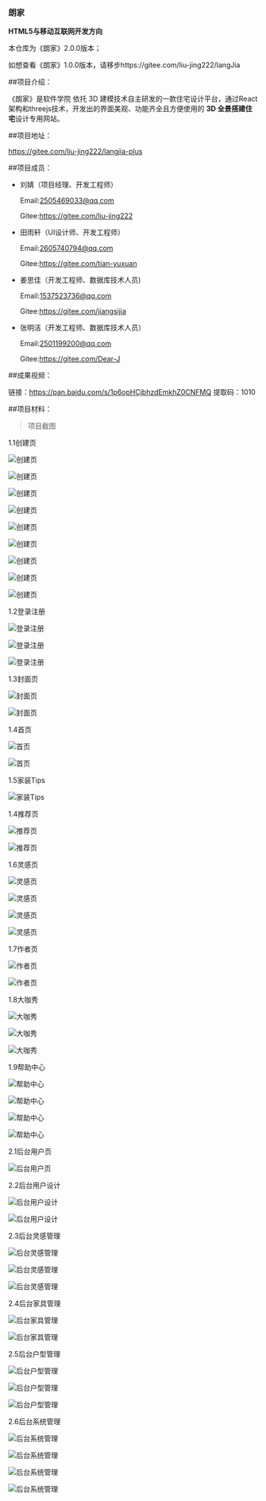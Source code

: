 ### 朗家

**HTML5与移动互联网开发方向**

本仓库为《朗家》2.0.0版本；

如想查看《朗家》1.0.0版本，请移步https://gitee.com/liu-jing222/langJia

##项目介绍：

《朗家》是软件学院    依托 3D 建模技术自主研发的一款住宅设计平台，通过React架构和threejs技术，开发出的界面美观、功能齐全且方便使用的 **3D 全景搭建住宅**设计专用网站。

##项目地址：

https://gitee.com/liu-jing222/langjia-plus

##项目成员：

- 刘婧（项目经理、开发工程师）

  Email:[2505469033@qq.com](mailto:2505469033@qq.com)

  Gitee:https://gitee.com/liu-jing222

- 田雨轩（UI设计师、开发工程师）

  Email:[2605740794@qq.com](mailto:2605740794@qq.com)

  Gitee:https://gitee.com/tian-yuxuan

- 姜思佳（开发工程师、数据库技术人员)

  Email:[1537523736@qq.com](mailto:1537523736@qq.com)

  Gitee:https://gitee.com/jiangsijia

- 张明洁（开发工程师、数据库技术人员）

  Email:[2501199200@qq.com](mailto:2501199200@qq.com)

  Gitee:https://gitee.com/Dear-J

##成果视频：

链接：https://pan.baidu.com/s/1p6opHCjbhzdEmkhZ0CNFMQ 
提取码：1010

##项目材料：

> 项目截图

1.1创建页

![创建页](README_images/%E5%88%9B%E5%BB%BA%E9%A1%B5%E5%BC%80%E5%A7%8B.png)

![创建页](README_images/%E5%88%9B%E5%BB%BA%E9%A1%B5.png)

![创建页](README_images/%E8%87%AA%E5%AE%9A%E4%B9%89%E6%88%B7%E5%9E%8B.png)

![创建页](README_images/%E6%88%B7%E5%9E%8B%E6%88%90%E5%8A%9F.png)

![创建页](README_images/%E6%B7%BB%E5%8A%A0%E5%AE%B6%E5%85%B7.png)

![创建页](README_images/%E7%AC%AC%E4%B8%80%E4%BA%BA%E5%9C%BA%E5%8F%82%E8%A7%82.png)

![创建页](README_images/%E4%BF%9D%E5%AD%98%E4%B8%8D%E8%A7%84%E8%8C%83%E6%9C%89%E6%A0%A1%E9%AA%8C.png)

![创建页](README_images/%E4%BF%9D%E5%AD%98%E6%97%B6%E7%94%A8%E6%88%B7%E8%87%AA%E5%AE%9A%E4%B9%89%E6%88%AA%E5%9B%BE.png)

![创建页](README_images/%E6%88%AA%E5%9B%BE%E6%88%90%E5%8A%9F%E9%A2%84%E8%A7%88.png)

1.2登录注册

![登录注册](README_images/%E6%B3%A8%E5%86%8C%E9%A1%B5.png)

![登录注册](README_images/%E7%99%BB%E5%BD%95%E9%A1%B5.png)

![登录注册](README_images/%E6%89%BE%E5%9B%9E%E5%AF%86%E7%A0%81.png)

1.3封面页

![封面页](README_images/%E5%B0%81%E9%9D%A2%E9%A1%B51.png)

![封面页](README_images/%E5%B0%81%E9%9D%A2%E9%A1%B52.png)

1.4首页

![首页](README_images/%E9%A6%96%E9%A1%B51.png)

![首页](README_images/%E9%A6%96%E9%A1%B52.png)

1.5家装Tips

![家装Tips](README_images/%E5%AE%B6%E8%A3%85Tips.png)

1.4推荐页

![推荐页](README_images/%E6%8E%A8%E8%8D%90%E9%A1%B51.png)

![推荐页](README_images/%E6%8E%A8%E8%8D%90%E9%A1%B52.png)

1.6灵感页

![灵感页](README_images/%E7%81%B5%E6%84%9F1.png)

![灵感页](README_images/%E7%81%B5%E6%84%9F%E9%A1%B52.png)

![灵感页](README_images/%E7%81%B5%E6%84%9F%E8%AF%A6%E6%83%85%E9%A1%B51.png)

![灵感页](README_images/%E7%81%B5%E6%84%9F%E8%AF%A6%E6%83%85%E9%A1%B52.png)

1.7作者页

![作者页](README_images/%E8%AE%BE%E8%AE%A1%E5%B8%88%E4%B8%BB%E9%A1%B5.png)

![作者页](README_images/%E8%AE%BE%E8%AE%A1%E5%B8%88%E9%80%9A%E4%BF%A1.png)

1.8大咖秀

![大咖秀](README_images/%E5%A4%A7%E5%92%96%E7%A7%801.png)

![大咖秀](README_images/%E5%A4%A7%E5%92%96%E7%A7%802.png)

![大咖秀](README_images/%E5%A4%A7%E5%92%96%E7%A7%80%E7%AD%9B%E9%80%89.png)

1.9帮助中心

![帮助中心](README_images/%E5%B8%AE%E5%8A%A9%E4%B8%AD%E5%BF%83.png)

![帮助中心](README_images/%E5%B8%AE%E5%8A%A9%E4%B8%AD%E5%BF%83%E8%AF%A6%E6%83%85.png)

![帮助中心](README_images/%E5%B8%AE%E5%8A%A9%E4%B8%AD%E5%BF%83%E8%AF%A6%E6%83%852.png)

![帮助中心](README_images/%E5%B8%AE%E5%8A%A9%E4%B8%AD%E5%BF%83%E8%AF%A6%E6%83%853.png)

2.1后台用户页

![后台用户页](README_images/%E5%90%8E%E5%8F%B0%E7%94%A8%E6%88%B7%E7%AE%A1%E7%90%86.png)

2.2后台用户设计

![后台用户设计](README_images/%E5%90%8E%E5%8F%B0%E7%94%A8%E6%88%B7%E8%AE%BE%E8%AE%A11.png)

![后台用户设计](README_images/%E5%90%8E%E5%8F%B0%E7%94%A8%E6%88%B7%E8%AE%BE%E8%AE%A12.png)

2.3后台灵感管理

![后台灵感管理](README_images/%E5%90%8E%E5%8F%B0%E7%81%B5%E6%84%9F%E7%AE%A1%E7%90%861.png)

![后台灵感管理](README_images/%E5%90%8E%E5%8F%B0%E7%81%B5%E6%84%9F%E7%AE%A1%E7%90%862.png)

![后台灵感管理](README_images/%E5%90%8E%E5%8F%B0%E4%B8%8A%E4%BC%A0%E7%81%B5%E6%84%9F.png)

2.4后台家具管理

![后台家具管理](README_images/%E5%90%8E%E5%8F%B0%E5%AE%B6%E5%85%B7%E7%B4%A0%E6%9D%901.png)

![后台家具管理](README_images/%E5%90%8E%E5%8F%B0%E5%AE%B6%E5%85%B7%E7%B4%A0%E6%9D%902.png)

2.5后台户型管理

![后台户型管理](README_images/%E5%90%8E%E5%8F%B0%E6%88%B7%E5%9E%8B%E7%B4%A0%E6%9D%901.png)

![后台户型管理](README_images/%E5%90%8E%E5%8F%B0%E6%88%B7%E5%9E%8B%E7%B4%A0%E6%9D%902.png)

![后台户型管理](README_images/%E5%90%8E%E5%8F%B0%E6%88%B7%E5%9E%8B%E7%B4%A0%E6%9D%903.png)

2.6后台系统管理

![后台系统管理](README_images/%E5%90%8E%E5%8F%B0%E7%B3%BB%E7%BB%9F%E7%AE%A1%E7%90%861.png)

![后台系统管理](README_images/%E5%90%8E%E5%8F%B0%E7%B3%BB%E7%BB%9F%E7%AE%A1%E7%90%862.png)

![后台系统管理](README_images/%E5%90%8E%E5%8F%B0%E7%B3%BB%E7%BB%9F%E7%AE%A1%E7%90%863.png)

![后台系统管理](README_images/%E5%90%8E%E5%8F%B0%E7%B3%BB%E7%BB%9F%E7%AE%A1%E7%90%864.png)


